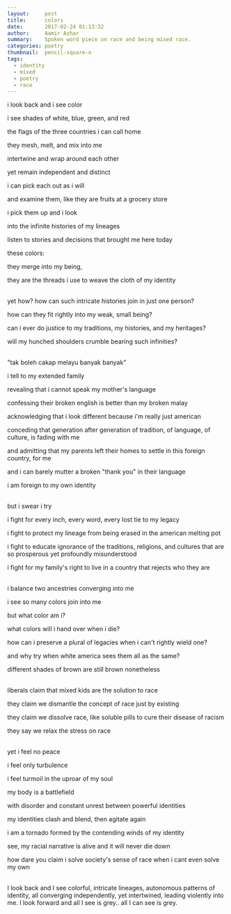 ```yaml
---
layout:     post
title:      colors
date:       2017-02-24 01:13:32
author:     Aamir Azhar
summary:    Spoken word piece on race and being mixed race.
categories: poetry
thumbnail:  pencil-square-o
tags:
  - identity
  - mixed
  - poetry
  - race
---
```

i look back and i see color

i see shades of white, blue, green, and red

the flags of the three countries i can call home

they mesh, melt, and mix into me

intertwine and wrap around each other

yet remain independent and distinct

i can pick each out as i will

and examine them, like they are fruits at a grocery store

i pick them up and i look

into the infinite histories of my lineages

listen to stories and decisions that brought me here today

these colors:

they merge into my being,

they are the threads i use to weave the cloth of my identity

<br>
yet how? how can such intricate histories join in just one person?

how can they fit rightly into my weak, small being?

can i ever do justice to my traditions, my histories, and my heritages?

will my hunched shoulders crumble bearing such infinities?

<br>
"tak boleh cakap melayu banyak banyak"

i tell to my extended family

revealing that i cannot speak my mother's language

confessing their broken english is better than my broken malay

acknowledging that i look different because i'm really just american

conceding that generation after generation of tradition, of language, of culture, is fading with me

and admitting that my parents left their homes to settle in this foreign country, for me

and i can barely mutter a broken "thank you" in their language

i am foreign to my own identity

<br>
but i swear i try

i fight for every inch, every word, every lost tie to my legacy

i fight to protect my lineage from being erased in the american melting pot

i fight to educate ignorance of the traditions, religions, and cultures that are so prosperous yet profoundly misunderstood

i fight for my family's right to live in a country that rejects who they are

<br>
i balance two ancestries converging into me

i see so many colors join into me

but what color am i?

what colors will i hand over when i die?

how can i preserve a plural of legacies when i can't rightly wield one?

and why try when white america sees them all as the same?

different shades of brown are still brown nonetheless

<br>
liberals claim that mixed kids are the solution to race

they claim we dismantle the concept of race just by existing

they claim we dissolve race, like soluble pills to cure their disease of racism

they say we relax the stress on race

<br>
yet i feel no peace

i feel only turbulence

i feel turmoil in the uproar of my soul

my body is a battlefield

with disorder and constant unrest between powerful identities

my identities clash and blend, then agitate again

i am a tornado formed by the contending winds of my identity

see, my racial narrative is alive and it will never die down

how dare you claim i solve society's sense of race when i cant even solve my own

<br>
I look back and I see colorful, intricate lineages, autonomous patterns of identity, all converging independently, yet intertwined, leading violently into me. I look forward and all I see is grey.. all I can see is grey.
